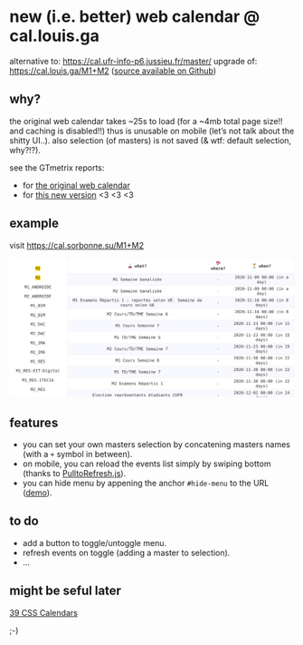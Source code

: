 # new (i.e. better) web calendar @ cal.louis.ga

alternative to: https://cal.ufr-info-p6.jussieu.fr/master/
upgrade of: https://cal.louis.ga/M1+M2 ([source available on Github](https://github.com/lgvld/cal))


## why?

the original web calendar takes ~25s to load (for a ~4mb total page size!! and caching is disabled!!) thus is unusable on mobile (let’s not talk about the shitty UI..).
also selection (of masters) is not saved (& wtf: default selection, why?!?).

see the GTmetrix reports:
- for [the original web calendar](https://github.com/lgvld/cal/blob/master/misc/GTmetrix-report-cal.ufr-info-p6.jussieu.fr-20200129T010855-wCBGfD5N.pdf)
- for [this new version](https://github.com/lgvld/cal.sorbonne.su/blob/master/misc/GTmetrix-report-cal.sorbonne.su-20201107T065255-i7xscPym.pdf) <3 <3 <3


## example

visit https://cal.sorbonne.su/M1+M2

![](misc/screenshot.png)


## features

- you can set your own masters selection by concatening masters names (with a `+` symbol in between).
- on mobile, you can reload the events list simply by swiping bottom (thanks to [PulltoRefresh.js](https://github.com/BoxFactura/pulltorefresh.js)).
- you can hide menu by appening the anchor `#hide-menu` to the URL ([demo](https://cal.sorbonne.su/M2_IMA#hide-menu)).


## to do

- add a button to toggle/untoggle menu.
- refresh events on toggle (adding a master to selection).
- ...


## might be seful later

[39 CSS Calendars](https://freefrontend.com/css-calendars/)


;-)


